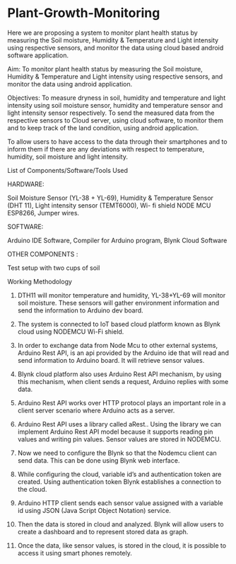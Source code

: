 # Plant-Growth-Monitoring

Here we are proposing a system to monitor plant health status by measuring the Soil
moisture, Humidity & Temperature and Light intensity using respective sensors, and
monitor the data using cloud based android software application.

Aim: To monitor plant health status by measuring the Soil moisture, Humidity &
Temperature and Light intensity using respective sensors, and monitor the data using
android application.

 Objectives:
 To measure dryness in soil, humidity and temperature and light intensity using soil
moisture sensor, humidity and temperature sensor and light intensity sensor
respectively.
 To send the measured data from the respective sensors to Cloud server, using cloud
software, to monitor them and to keep track of the land condition, using android
application.

 To allow users to have access to the data through their smartphones and to inform them
if there are any deviations with respect to temperature, humidity, soil moisture and light
intensity.

List of Components/Software/Tools Used 

HARDWARE:

Soil Moisture Sensor (YL-38 + YL-69),
Humidity & Temperature Sensor (DHT 11),
Light intensity sensor (TEMT6000),
Wi- fi shield NODE MCU ESP8266,
Jumper wires.

SOFTWARE:

Arduino IDE Software,
Compiler for Arduino program,
Blynk Cloud Software

OTHER COMPONENTS :

Test setup with two cups of soil

Working Methodology 

1. DTH11 will monitor temperature and humidity, YL-38+YL-69 will monitor soil
moisture. These sensors will gather environment information and send the information
to Arduino dev board.

2. The system is connected to IoT based cloud platform known as Blynk cloud using
NODEMCU Wi-Fi shield.

3. In order to exchange data from Node Mcu to other external systems, Arduino Rest API,
is an api provided by the Arduino ide that will read and send information to Arduino
board. It will retrieve sensor values.

4. Blynk cloud platform also uses Arduino Rest API mechanism, by using this
mechanism, when client sends a request, Arduino replies with some data.

5. Arduino Rest API works over HTTP protocol plays an important role in a client server
scenario where Arduino acts as a server.

6. Arduino Rest API uses a library called aRest.. Using the library we can implement
Arduino Rest API model because it supports reading pin values and writing pin values.
Sensor values are stored in NODEMCU.

7. Now we need to configure the Blynk so that the Nodemcu client can send data. This
can be done using Blynk web interface.

8. While configuring the cloud, variable id’s and authentication token are created. Using
authentication token Blynk establishes a connection to the cloud.

9. Arduino HTTP client sends each sensor value assigned with a variable id using JSON
(Java Script Object Notation) service.

10. Then the data is stored in cloud and analyzed. Blynk will allow users to create a
dashboard and to represent stored data as graph.

11. Once the data, like sensor values, is stored in the cloud, it is possible to access it using
smart phones remotely.
